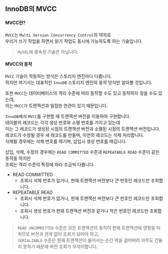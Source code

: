 ## InnoDB의 MVCC  

#### MVCC란?  
`MVCC`는 `Multi Version Concurrency Control`의 약자로  
우리가 쓰기 작업을 하면서 읽기 작업도 동시에 가능하도록 하는 기술입니다.  

> `MySQL`에 종속된 기술은 아닙니다.  

#### MVCC의 동작  
`MVCC` 기술이 작동하는 방식은 스토리지 엔진마다 다릅니다.  
하지만 여기서는 대표적인 `InnoDB` 스토리지 엔진의 동작 방식만 알아볼 것입니다.  

또한 `MVCC`는 데이터베이스의 격리 수준에 따라 동작할 수도 있고 동작하지 않을 수도 있는데,  
이는 `MVCC`가 트랜잭션과 밀접한 연관이 있기 때문입니다.  

`InnoDB`에서 `MVCC`를 구현할 때 트랜잭션 버전을 이용하여 구현합니다.  
테이블의 레코드는 각각 생성 번호와 소멸 번호를 가지고 있는데  
이는 그 레코드가 생성된 시점의 트랜잭션 버전과 소멸된 시점의 트랜잭션 버전입니다.  
레코드가 수정될 경우 새 레코드를 만들며, 이전의 레코드는 삭제 처리합니다.  
삭제될 경우에는 삭제 번호를 매기며, 삽입시 생성 번호를 매깁니다.  

삽입, 삭제, 수정의 경우에는 `READ COMMITTED` 수준과 `REPEATABLE READ` 수준이 같은 동작을 하지만  
조회는 격리 수준의 특징에 따라 조금씩 다릅니다.  

- READ COMMITTED
    - 조회시 삭제 번호가 없거나, 현재 트랜잭션 버전보다 큰 번호인 레코드만 조회합니다.
- REPEATABLE READ
    - 조회시 삭제 번호가 없거나, 현재 트랜잭션 버전보다 큰 번호인 레코드만 조회합니다.
    - 조회시 생성 번호가 현재 트랜잭션 버전과 같거나 작은 번호인 레코드만 조회합니다.

> `READ UNCOMMITTED` 수준은 모든 트랜잭션의 동작이 현재 트랜잭션에 영향을 미치므로 버전과 관계 없이 조회가 되어야 하고,  
> `SERIALZABLE` 수준은 현재 트랜잭션이 들어서는 순간 락을 걸어버려 아무도 건들지 못하기 때문에 버전 조회가 무의미합니다.  
